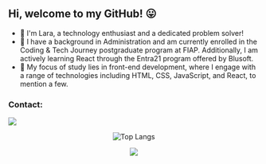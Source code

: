 ##  Hi, welcome to my GitHub! 😛

- 🫡 I'm Lara, a technology enthusiast and a dedicated problem solver!
- 📖 I have a background in Administration and am currently enrolled in the Coding & Tech Journey postgraduate program at FIAP. Additionally, I am actively learning React through the Entra21 program offered by Blusoft.
- 📒 My focus of study lies in front-end development, where I engage with a range of technologies including HTML, CSS, JavaScript, and React, to mention a few.

 ### Contact: 
<a href="https://www.linkedin.com/in/lara-berns-pereira/" target="_blank"><img src="https://img.shields.io/badge/-LinkedIn-%230077B5?style=for-the-badge&logo=linkedin&logoColor=white" target="_blank"></a> 

 <div align="center">
   
![Top Langs](https://github-readme-stats.vercel.app/api/top-langs/?username=laraberns&theme=tokyonight)

![](http://github-profile-summary-cards.vercel.app/api/cards/profile-details?username=laraberns&theme=tokyonight)
</div>

